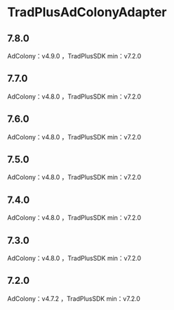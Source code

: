 # TradPlusAdColonyAdapter

## 7.8.0

AdColony：v4.9.0 ，TradPlusSDK min：v7.2.0

## 7.7.0

AdColony：v4.8.0 ，TradPlusSDK min：v7.2.0

## 7.6.0

AdColony：v4.8.0 ，TradPlusSDK min：v7.2.0

## 7.5.0

AdColony：v4.8.0 ，TradPlusSDK min：v7.2.0

## 7.4.0

AdColony：v4.8.0 ，TradPlusSDK min：v7.2.0

## 7.3.0

AdColony：v4.8.0 ，TradPlusSDK min：v7.2.0

## 7.2.0

AdColony：v4.7.2 ，TradPlusSDK min：v7.2.0